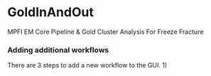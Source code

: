 # GoldInAndOut

MPFI EM Core Pipeline & Gold Cluster Analysis For Freeze Fracture

### Adding additional workflows

There are 3 steps to add a new workflow to the GUI. 
1) 